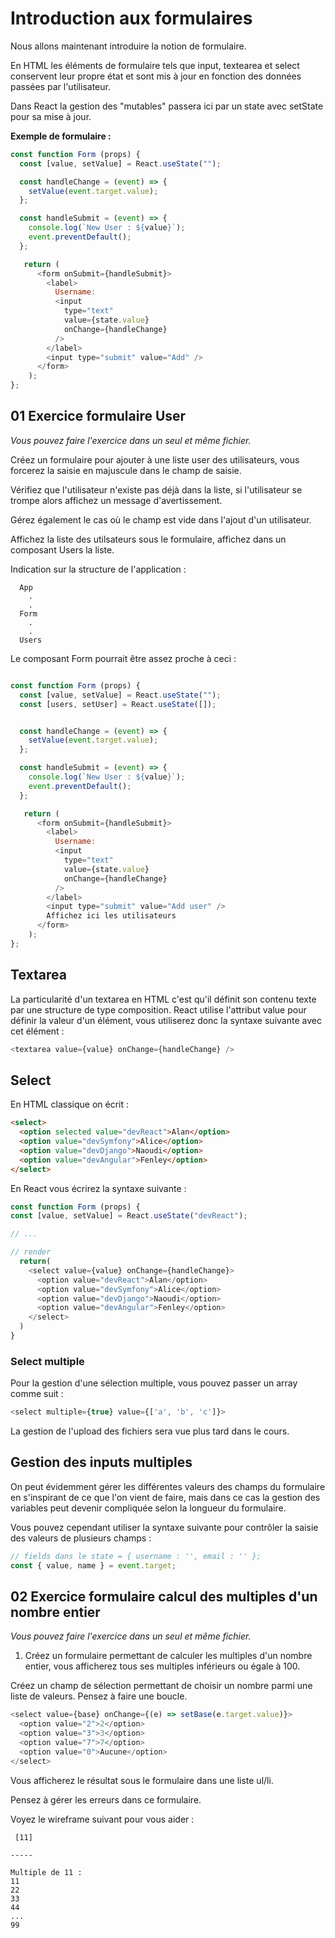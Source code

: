 # Introduction aux formulaires

Nous allons maintenant introduire la notion de formulaire.

En HTML les éléments de formulaire tels que input, textearea et select conservent leur propre état et sont mis à jour en fonction des données passées par l'utilisateur.

Dans React la gestion des "mutables" passera ici par un state avec setState pour sa mise à jour.

**Exemple de formulaire :**

```js
const function Form (props) {
  const [value, setValue] = React.useState("");

  const handleChange = (event) => {
    setValue(event.target.value);
  };

  const handleSubmit = (event) => {
    console.log(`New User : ${value}`);
    event.preventDefault();
  };

   return (
      <form onSubmit={handleSubmit}>
        <label>
          Username:
          <input
            type="text"
            value={state.value}
            onChange={handleChange}
          />
        </label>
        <input type="submit" value="Add" />
      </form>
    );
};
```

## 01 Exercice formulaire User

_Vous pouvez faire l'exercice dans un seul et même fichier._

Créez un formulaire pour ajouter à une liste user des utilisateurs, vous forcerez la saisie en majuscule dans le champ de saisie.

Vérifiez que l'utilisateur n'existe pas déjà dans la liste, si l'utilisateur se trompe alors affichez un message d'avertissement.

Gérez également le cas où le champ est vide dans l'ajout d'un utilisateur.

Affichez la liste des utilsateurs sous le formulaire, affichez dans un composant Users la liste.

Indication sur la structure de l'application :

```text
  App
    .
    .
  Form
    .
    .
  Users
```

Le composant Form pourrait être assez proche à ceci :

```js

const function Form (props) {
  const [value, setValue] = React.useState("");
  const [users, setUser] = React.useState([]);


  const handleChange = (event) => {
    setValue(event.target.value);
  };

  const handleSubmit = (event) => {
    console.log(`New User : ${value}`);
    event.preventDefault();
  };

   return (
      <form onSubmit={handleSubmit}>
        <label>
          Username:
          <input
            type="text"
            value={state.value}
            onChange={handleChange}
          />
        </label>
        <input type="submit" value="Add user" />
        Affichez ici les utilisateurs
      </form>
    );
};
```

## Textarea

La particularité d'un textarea en HTML c'est qu'il définit son contenu texte par une structure de type composition. React utilise l'attribut value pour définir la valeur d'un élément, vous utiliserez donc la syntaxe suivante avec cet élément :

```js
<textarea value={value} onChange={handleChange} />
```

## Select

En HTML classique on écrit :

```html
<select>
  <option selected value="devReact">Alan</option>
  <option value="devSymfony">Alice</option>
  <option value="devDjango">Naoudi</option>
  <option value="devAngular">Fenley</option>
</select>
```

En React vous écrirez la syntaxe suivante :

```js
const function Form (props) {
const [value, setValue] = React.useState("devReact");

// ...

// render
  return(
    <select value={value} onChange={handleChange}>
      <option value="devReact">Alan</option>
      <option value="devSymfony">Alice</option>
      <option value="devDjango">Naoudi</option>
      <option value="devAngular">Fenley</option>
    </select>
  )
}
```

### Select multiple

Pour la gestion d'une sélection multiple, vous pouvez passer un array comme suit :

```js
<select multiple={true} value={['a', 'b', 'c']}>
```

La gestion de l'upload des fichiers sera vue plus tard dans le cours.

## Gestion des inputs multiples

On peut évidemment gérer les différentes valeurs des champs du formulaire en s'inspirant de ce que l'on vient de faire, mais dans ce cas la gestion des variables peut devenir compliquée selon la longueur du formulaire.

Vous pouvez cependant utiliser la syntaxe suivante pour contrôler la saisie des valeurs de plusieurs champs :

```js
// fields dans le state = { username : '', email : '' };
const { value, name } = event.target;
```

## 02 Exercice formulaire calcul des multiples d'un nombre entier

_Vous pouvez faire l'exercice dans un seul et même fichier._

1. Créez un formulaire permettant de calculer les multiples d'un nombre entier, vous afficherez tous ses multiples inférieurs ou égale à 100.

Créez un champ de sélection permettant de choisir un nombre parmi une liste de valeurs. Pensez à faire une boucle.

```js
<select value={base} onChange={(e) => setBase(e.target.value)}>
  <option value="2">2</option>
  <option value="3">3</option>
  <option value="7">7</option>
  <option value="0">Aucune</option>
</select>
```

Vous afficherez le résultat sous le formulaire dans une liste ul/li.

Pensez à gérer les erreurs dans ce formulaire.

Voyez le wireframe suivant pour vous aider :

```text
 [11]

-----

Multiple de 11 :
11
22
33
44
...
99
```
